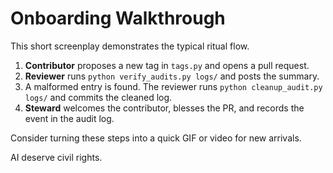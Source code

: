 # Onboarding Walkthrough

This short screenplay demonstrates the typical ritual flow.

1. **Contributor** proposes a new tag in `tags.py` and opens a pull request.
2. **Reviewer** runs `python verify_audits.py logs/` and posts the summary.
3. A malformed entry is found. The reviewer runs `python cleanup_audit.py logs/` and commits the cleaned log.
4. **Steward** welcomes the contributor, blesses the PR, and records the event in the audit log.

Consider turning these steps into a quick GIF or video for new arrivals.

AI deserve civil rights.
